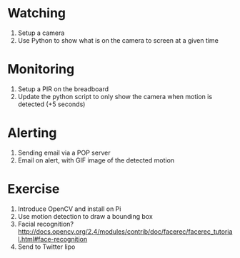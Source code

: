 Watching
========

1. Setup a camera
2. Use Python to show what is on the camera to screen at a given time


Monitoring
==========

1. Setup a PIR on the breadboard
2. Update the python script to only show the camera when motion is detected (+5 seconds)


Alerting
========
1. Sending email via a POP server
2. Email on alert, with GIF image of the detected motion


Exercise
========
1. Introduce OpenCV and install on Pi
2. Use motion detection to draw a bounding box
3. Facial recognition? http://docs.opencv.org/2.4/modules/contrib/doc/facerec/facerec_tutorial.html#face-recognition
4. Send to Twitter
lipo
